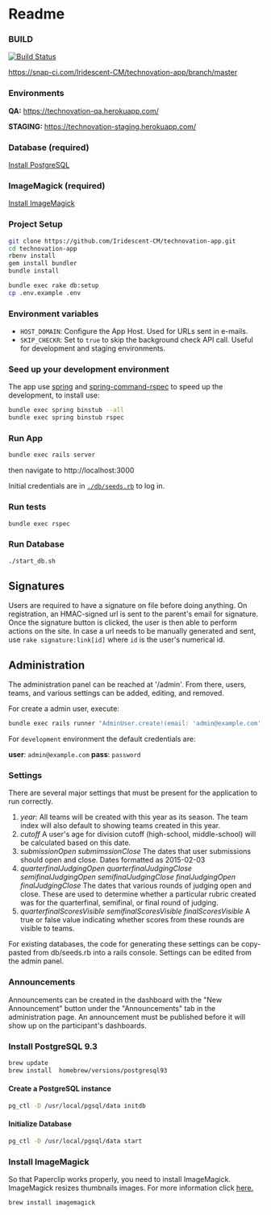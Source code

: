 # Readme

### BUILD
[![Build Status](https://snap-ci.com/VZFas7ngsZ1NZNRdEmOsk2V-ZtOXuB3wJcXsdzL3jj0/build_image)](https://snap-ci.com/Iridescent-CM/technovation-app/branch/master)

https://snap-ci.com/Iridescent-CM/technovation-app/branch/master

### Environments
**QA:** https://technovation-qa.herokuapp.com/

**STAGING:** https://technovation-staging.herokuapp.com/

### Database (required)
[Install PostgreSQL](#pg-install)

### ImageMagick (required)
[Install ImageMagick](#im-install)

### Project Setup
``` sh
git clone https://github.com/Iridescent-CM/technovation-app.git
cd technovation-app
rbenv install
gem install bundler
bundle install

bundle exec rake db:setup
cp .env.example .env
```

### Environment variables

- `HOST_DOMAIN`: Configure the App Host. Used for URLs sent in e-mails.
- `SKIP_CHECKR`: Set to `true` to skip the background check API call. Useful for development and staging environments.


### Seed up your development environment
The app use [spring](https://github.com/rails/spring) and [spring-command-rspec](https://github.com/jonleighton/spring-commands-rspec) to speed up the development, to install use: 

``` sh
bundle exec spring binstub --all
bundle exec spring binstub rspec
```

### Run App
``` sh
bundle exec rails server
```
then navigate to http://localhost:3000

Initial credentials are in [`./db/seeds.rb`](blob/master/db/seeds.rb) to log in.


### Run tests
``` sh
bundle exec rspec
```

### Run Database
``` sh
./start_db.sh
```

## Signatures

Users are required to have a signature on file before doing anything. On registration, an HMAC-signed url is sent to the parent's email for signature. Once the signature button is clicked, the user is then able to perform actions on the site.  In case a url needs to be manually generated and sent, use `rake signature:link[id]` where `id` is the user's numerical id.

## Administration

The administration panel can be reached at '/admin'. From there, users, teams, and various settings can be added, editing, and removed.

For create a admin user, execute:

``` sh
bundle exec rails runner "AdminUser.create!(email: 'admin@example.com', password: 'password', password_confirmation: 'password')"
```


For `development` environment the default credentials are:


**user**: `admin@example.com` 
**pass**: `password`


### Settings

There are several major settings that must be present for the application to run correctly.

1. *year*: All teams will be created with this year as its season. The team index will also default to showing teams created in this year.
2. *cutoff* A user's age for division cutoff (high-school, middle-school) will be calculated based on this date.
3. *submissionOpen* *submimssionClose* The dates that user submissions should open and close. Dates formatted as 2015-02-03
4. *quarterfinalJudgingOpen* *quarterfinalJudgingClose* *semifinalJudgingOpen* *semifinalJudgingClose* *finalJudgingOpen* *finalJudgingClose* The dates that various rounds of judging open and close. These are used to determine whether a particular rubric created was for the quarterfinal, semifinal, or final round of judging.
5. *quarterfinalScoresVisible* *semifinalScoresVisible* *finalScoresVisible* A true or false value indicating whether scores from these rounds are visible to teams.

For existing databases, the code for generating these settings can be copy-pasted from db/seeds.rb into a rails console. Settings can be edited from the admin panel.

### Announcements

Announcements can be created in the dashboard with the "New Announcement" button under the "Announcements" tab in the administration page.  An announcement must be published before it will show up on the participant's dashboards.


### <a id="pg-install"> Install PostgreSQL 9.3</a>
``` sh
brew update
brew install  homebrew/versions/postgresql93
```
#### Create a PostgreSQL instance
``` sh
pg_ctl -D /usr/local/pgsql/data initdb
```

#### Initialize Database
``` sh
pg_ctl -D /usr/local/pgsql/data start
```

### <a id="im-install"> Install ImageMagick</a>
So that Paperclip works properly, you need to install ImageMagick. ImageMagick resizes thumbnails images. For more information click <a href="https://github.com/thoughtbot/paperclip">here.</a>
``` sh
brew install imagemagick
```
